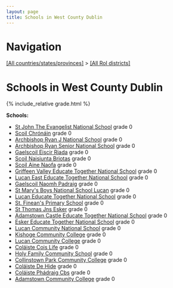 ```yaml
---
layout: page
title: Schools in West County Dublin
---
```

# Navigation

[[All countries/states/provinces]](../..) > [[All RoI districts]](..)

# Schools in West County Dublin

{% include_relative grade.html %}

**Schools:**

- [St John The Evangelist National School](St_John_The_Evangelist_National_School.md) grade 0
- [Scoil Chrónáin](Scoil_Chrónáin.md) grade 0
- [Archbishop Ryan J National School](Archbishop_Ryan_J_National_School.md) grade 0
- [Archbishop Ryan Senior National School](Archbishop_Ryan_Senior_National_School.md) grade 0
- [Gaelscoil Eiscir Riada](Gaelscoil_Eiscir_Riada.md) grade 0
- [Scoil Naisiunta Briotas](Scoil_Naisiunta_Briotas.md) grade 0
- [Scoil Aine Naofa](Scoil_Aine_Naofa.md) grade 0
- [Griffeen Valley Educate Together National School](Griffeen_Valley_Educate_Together_National_School.md) grade 0
- [Lucan East Educate Together National School](Lucan_East_Educate_Together_National_School.md) grade 0
- [Gaelscoil Naomh Padraig](Gaelscoil_Naomh_Padraig.md) grade 0
- [St Mary's Boys National School Lucan](St_Mary's_Boys_National_School_Lucan.md) grade 0
- [Lucan Educate Together National School](Lucan_Educate_Together_National_School.md) grade 0
- [St. Finean's Primary School](St._Finean's_Primary_School.md) grade 0
- [St Thomas Jns Esker](St_Thomas_Jns_Esker.md) grade 0
- [Adamstown Castle Educate Together National School](Adamstown_Castle_Educate_Together_National_School.md) grade 0
- [Esker Educate Together National School](Esker_Educate_Together_National_School.md) grade 0
- [Lucan Community National School](Lucan_Community_National_School.md) grade 0
- [Kishoge Community College](Kishoge_Community_College.md) grade 0
- [Lucan Community College](Lucan_Community_College.md) grade 0
- [Coláiste Cois Life](Coláiste_Cois_Life.md) grade 0
- [Holy Family Community School](Holy_Family_Community_School.md) grade 0
- [Collinstown Park Community College](Collinstown_Park_Community_College.md) grade 0
- [Coláiste De Hide](Coláiste_De_Hide.md) grade 0
- [Coláiste Phádraig Cbs](Coláiste_Phádraig_Cbs.md) grade 0
- [Adamstown Community College](Adamstown_Community_College.md) grade 0
